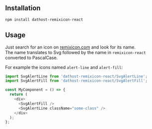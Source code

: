 ## Installation

```bash
npm install dathost-remixicon-react
```

## Usage

Just search for an icon on [remixicon.com](https://remixicon.com) and look for its name.  
The name translates to Svg followed by the name in `remixicon-react` converted to PascalCase.

For example the icons named `alert-line` and `alert-fill`:

```javascript
import SvgAlertLine from 'dathost-remixicon-react/SvgAlertLine';
import SvgAlertFill from 'dathost-remixicon-react/SvgAlertFill';

const MyComponent = () => {
  return (
    <div>
      <SvgAlertFill />
      <SvgAlertLine className="some-class" />
    </div>
  );
};
```
